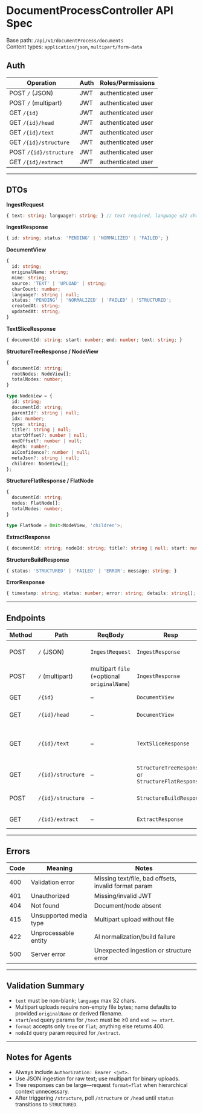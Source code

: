 # DocumentProcessController API Spec

Base path: `/api/v1/documentProcess/documents`\
Content types: `application/json`, `multipart/form-data`

## Auth

| Operation | Auth | Roles/Permissions |
| ---------- | ---- | ----------------- |
| POST `/` (JSON) | JWT | authenticated user |
| POST `/` (multipart) | JWT | authenticated user |
| GET `/{id}` | JWT | authenticated user |
| GET `/{id}/head` | JWT | authenticated user |
| GET `/{id}/text` | JWT | authenticated user |
| GET `/{id}/structure` | JWT | authenticated user |
| POST `/{id}/structure` | JWT | authenticated user |
| GET `/{id}/extract` | JWT | authenticated user |

---

## DTOs

**IngestRequest**

```ts
{ text: string; language?: string; } // text required, language ≤32 chars
```

**IngestResponse**

```ts
{ id: string; status: 'PENDING' | 'NORMALIZED' | 'FAILED'; }
```

**DocumentView**

```ts
{
  id: string;
  originalName: string;
  mime: string;
  source: 'TEXT' | 'UPLOAD' | string;
  charCount: number;
  language?: string | null;
  status: 'PENDING' | 'NORMALIZED' | 'FAILED' | 'STRUCTURED';
  createdAt: string;
  updatedAt: string;
}
```

**TextSliceResponse**

```ts
{ documentId: string; start: number; end: number; text: string; }
```

**StructureTreeResponse / NodeView**

```ts
{
  documentId: string;
  rootNodes: NodeView[];
  totalNodes: number;
}

type NodeView = {
  id: string;
  documentId: string;
  parentId?: string | null;
  idx: number;
  type: string;
  title?: string | null;
  startOffset?: number | null;
  endOffset?: number | null;
  depth: number;
  aiConfidence?: number | null;
  metaJson?: string | null;
  children: NodeView[];
};
```

**StructureFlatResponse / FlatNode**

```ts
{
  documentId: string;
  nodes: FlatNode[];
  totalNodes: number;
}

type FlatNode = Omit<NodeView, 'children'>;
```

**ExtractResponse**

```ts
{ documentId: string; nodeId: string; title?: string | null; start: number; end: number; text: string; }
```

**StructureBuildResponse**

```ts
{ status: 'STRUCTURED' | 'FAILED' | 'ERROR'; message: string; }
```

**ErrorResponse**

```ts
{ timestamp: string; status: number; error: string; details: string[]; }
```

---

## Endpoints

| Method | Path | ReqBody | Resp | Auth | Notes |
| ------ | ---- | ------- | ---- | ---- | ----- |
| POST | `/` (JSON) | `IngestRequest` | `IngestResponse` | JWT | Optional `originalName` query param |
| POST | `/` (multipart) | multipart `file` (+optional `originalName`) | `IngestResponse` | JWT | File must be non-empty |
| GET | `/{id}` | – | `DocumentView` | JWT | Full metadata |
| GET | `/{id}/head` | – | `DocumentView` | JWT | Lightweight metadata |
| GET | `/{id}/text` | – | `TextSliceResponse` | JWT | Query `start` (default 0), optional `end`; 400 on invalid range |
| GET | `/{id}/structure` | – | `StructureTreeResponse` or `StructureFlatResponse` | JWT | Query `format=tree|flat` (default tree) |
| POST | `/{id}/structure` | – | `StructureBuildResponse` | JWT | Triggers AI structure build |
| GET | `/{id}/extract` | – | `ExtractResponse` | JWT | Requires query `nodeId` |

---

## Errors

| Code | Meaning | Notes |
| ---- | ------- | ----- |
| 400 | Validation error | Missing text/file, bad offsets, invalid format param |
| 401 | Unauthorized | Missing/invalid JWT |
| 404 | Not found | Document/node absent |
| 415 | Unsupported media type | Multipart upload without file |
| 422 | Unprocessable entity | AI normalization/build failure |
| 500 | Server error | Unexpected ingestion or structure error |

---

## Validation Summary

- `text` must be non-blank; `language` max 32 chars.
- Multipart uploads require non-empty file bytes; name defaults to provided `originalName` or derived filename.
- `start`/`end` query params for `/text` must be ≥0 and `end >= start`.
- `format` accepts only `tree` or `flat`; anything else returns 400.
- `nodeId` query param required for `/extract`.

---

## Notes for Agents

- Always include `Authorization: Bearer <jwt>`.
- Use JSON ingestion for raw text; use multipart for binary uploads.
- Tree responses can be large—request `format=flat` when hierarchical context unnecessary.
- After triggering `/structure`, poll `/structure` or `/head` until `status` transitions to `STRUCTURED`.
